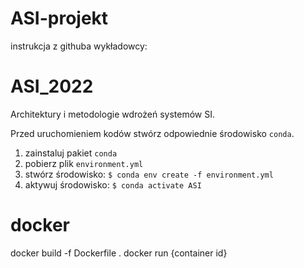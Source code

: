 # ASI-projekt


instrukcja z githuba wykładowcy:
# ASI_2022
 Architektury i metodologie wdrożeń systemów SI. 

Przed uruchomieniem kodów stwórz odpowiednie środowisko `conda`.

1. zainstaluj pakiet `conda`
2. pobierz plik `environment.yml`
3. stwórz środowisko: `$ conda env create -f environment.yml`
4. aktywuj środowisko: `$ conda activate ASI`

# docker
docker build -f Dockerfile .
docker run {container id}